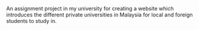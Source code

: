 An assignment project in my university for creating a website which introduces the different private universities in Malaysia for local and foreign students to study in. 
